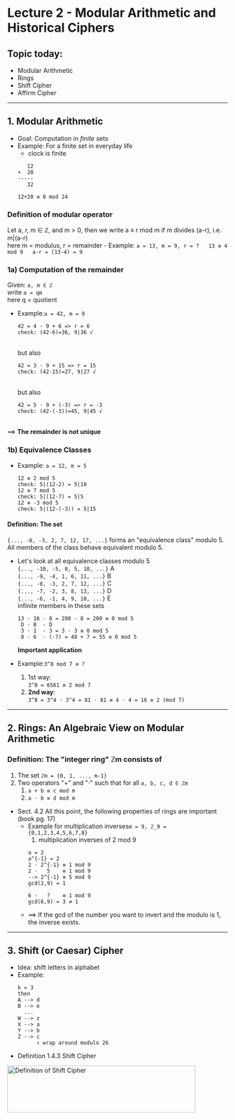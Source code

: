 # Lecture 2 - Modular Arithmetic and Historical Ciphers

## Topic today:
* Modular Arithmetic
* Rings
* Shift Cipher
* Affirm Cipher

---

## 1. Modular Arithmetic
* Goal: Computation in *finite* sets
* Example: For a finite set in everyday life
	- clock is finite<br>
	```
	   12
	+  20
	-----
	   32

	12+20 ≡ 8 mod 24
	```
### Definition of modular operator<br>
Let a, r, m ∈ ℤ, and m > 0, then we write a ≡ r mod m if m divides (a-r), i.e. m|(a-r) <br>
here m = modulus, r = remainder
	 - Example: 
	 ```
	 a = 13, m = 9, r = ?  
	 13 ≡ 4 mod 9  
	 a-r = (13-4) = 9
	 ```  
### 1a) Computation of the remainder<br>
Given: ```a, m ∈ ℤ```<br>
write ```a = qm```<br>
here q = quotient<br>
- Example:```a = 42, m = 9```<br>
  ```
  42 = 4 ⋅ 9 + 6 => r = 6
  check: (42-6)=36, 9|36 √
  ```
  <br>but also<br>
  ```
  42 = 3 ⋅ 9 + 15 => r = 15
  check: (42-15)=27, 9|27 √
  ```
  <br>but also<br>
  ```
  42 = 5 ⋅ 9 + (-3) => r = -3
  check: (42-(-3))=45, 9|45 √
  ```
<br>==> **The remainder is not unique**
### 1b) Equivalence Classes
- Example: ```a = 12, m = 5```<br>
	```
	12 ≡ 2 mod 5
	check: 5|(12-2) = 5|10
	12 ≡ 7 mod 5
	check: 5|(12-7) = 5|5
	12 ≡ -3 mod 5
	check: 5|(12-(-3)) = 5|15
	```
#### Definition: The set
```{..., -8, -3, 2, 7, 12, 17, ...}``` forms an "equivalence class" modulo 5. All members of the class behave equivalent modulo 5.<br>

- Let's look at all equivalence classes modulo 5<br>
	```{..., -10, -5, 0, 5, 10, ...}```	A<br>
	```{..., -9, -4, 1, 6, 11, ...}```	B<br>
	```{..., -8, -3, 2, 7, 12, ...}```	C<br>
	```{..., -7, -2, 3, 8, 13, ...}```	D<br>
	```{..., -6, -1, 4, 9, 10, ...}```	E<br>
	infinite members in these sets
	```
	13 ⋅ 16 - 8 = 208 - 8 = 200 ≡ 0 mod 5
	 D ⋅ B  - D
	 3 ⋅ 1  - 3 = 3 - 3 ≡ 0 mod 5
	 8 ⋅ 6  - (-7) = 48 + 7 = 55 ≡ 0 mod 5
	```
	**Important application**<br>

- Example:```3^8 mod 7 ≡ ?```
	1. 1st way:<br>
	```3^8 = 6561 ≡ 2 mod 7```
	2. **2nd way**:<br>
	```3^8 = 3^4 ⋅ 3^4 = 81 ⋅ 81 ≡ 4 ⋅ 4 = 16 ≡ 2 (mod 7)```

---

## 2. Rings: An Algebraic View on Modular Arithmetic
### Definition: The "integer ring" ℤm consists of 
1. The set ```ℤm = {0, 1, ..., m-1}```
2. Two operators "+" and "⋅" such that for all ```a, b, c, d ∈ ℤm```
	1. ```a + b ≡ c mod m```
	2. ```a ⋅ b ≡ d mod m```

* Sect. 4.2 All this point, the following properties of rings are important (book pg. 17)
	- Example for multiplication inverses```m = 9, ℤ_9 = {0,1,2,3,4,5,6,7,8}```
		1. multiplication inverses of 2 mod 9
		```
		a = 2
		a^{-1} = 2
		2 ⋅ 2^{-1} ≡ 1 mod 9
		2 ⋅   5    ≡ 1 mod 9
		--> 2^{-1} ≡ 5 mod 9
		gcd(2,9) = 1

		6 ⋅   ?    ≡ 1 mod 9
		gcd(6,9) = 3 ≠ 1
		```
	- ==> If the gcd of the number you want to invert and the modulo is 1, the inverse exists.<br>

---

## 3. Shift (or Caesar) Cipher
* Idea: shift letters in alphabet
* Example:
	```
	k = 3  
	then       
	A --> d
	B --> e
	  ...
	W --> z
	X --> a
	Y --> b
	Z --> c
	      ↑ wrap around modulo 26
	```
* Definition 1.4.3 Shift Cipher<br>
<img src="figures/lecture2/defofshiftcipher.png" alt="Definition of Shift Cipher" width="429.6" height="106.8" />  













